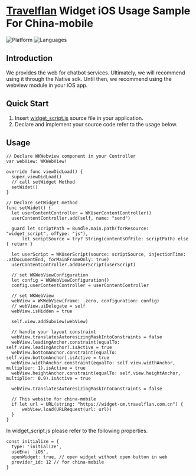 # [Travelflan](https://www.travelflan.com/) Widget iOS Usage Sample For China-mobile
![Platform](https://img.shields.io/badge/platform-iOS-orange.svg)
![Languages](https://img.shields.io/badge/language%20%7C%20Swift-orange.svg)

## Introduction

We provides the web for chatbot services.
Ultimately, we will recommend using it through the Native sdk.
Until then, we recommend using the webview module in your iOS app.

## Quick Start

1. Insert [widget_script.js](https://github.com/TravelFlanDev/ChinaMobileIOSSample/blob/master/ChinaMobileIOSSample/widget_script.js) source file in your application.
2. Declare and implement your source code refer to the usage below.

## Usage
```
// Declare WKWebview component in your Controller
var webView: WKWebView!

override func viewDidLoad() {
  super.viewDidLoad()
  // call setWidget Method
  setWidet()
}

// Declare setWidget method
func setWidet() {
  let userContentController = WKUserContentController()
  userContentController.add(self, name: "send")
  
  guard let scriptPath = Bundle.main.path(forResource: "widget_script", ofType: "js"),
      let scriptSource = try? String(contentsOfFile: scriptPath) else { return }
  
  let userScript = WKUserScript(source: scriptSource, injectionTime: .atDocumentEnd, forMainFrameOnly: true)
  userContentController.addUserScript(userScript)
  
  // set WKWebViewConfiguration
  let config = WKWebViewConfiguration()
  config.userContentController = userContentController
  
  // set WKWebView
  webView = WKWebView(frame: .zero, configuration: config)
  // webView.uiDelegate = self
  webView.isHidden = true
  
  self.view.addSubview(webView)
  
  // handle your layout constraint
  webView.translatesAutoresizingMaskIntoConstraints = false
  webView.leadingAnchor.constraint(equalTo: self.view.leadingAnchor).isActive = true
  webView.bottomAnchor.constraint(equalTo: self.view.bottomAnchor).isActive = true
  webView.widthAnchor.constraint(equalTo: self.view.widthAnchor, multiplier: 1).isActive = true
  webView.heightAnchor.constraint(equalTo: self.view.heightAnchor, multiplier: 0.9).isActive = true
  
  webView.translatesAutoresizingMaskIntoConstraints = false
  
  // This website for china-mobile
  if let url = URL(string: "https://widget-cm.travelflan.com.cn") {
      webView.load(URLRequest(url: url))
  }
}
```

In widget_script.js please refer to the following properties.
```
const initialize = {
  type: 'initialize',
  useEnv: 'iOS',
  openWidget: true, // open widget without open button in web
  provider_id: 12 // for china-mobile
}
```
